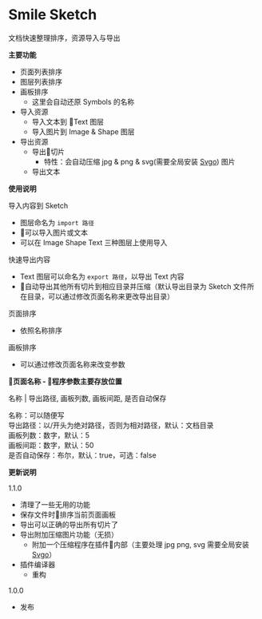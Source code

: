# Smile Sketch

文档快速整理排序，资源导入与导出

**主要功能**

- 页面列表排序
- 图层列表排序
- 画板排序
    - 这里会自动还原 Symbols 的名称
- 导入资源
    - 导入文本到 Text 图层
    - 导入图片到 Image & Shape 图层
- 导出资源
    - 导出切片
        - 特性：会自动压缩 jpg & png & svg(需要全局安装 [Svgo](https://github.com/svg/svgo)) 图片
    - 导出文本

**使用说明**

导入内容到 Sketch

- 图层命名为 `import 路径`
- 可以导入图片或文本
- 可以在 Image Shape Text 三种图层上使用导入

快速导出内容

- Text 图层可以命名为 `export 路径`，以导出 Text 内容
- 自动导出其他所有切片到相应目录并压缩（默认导出目录为 Sketch 文件所在目录，可以通过修改页面名称来更改导出目录）

页面排序

- 依照名称排序

画板排序

- 可以通过修改页面名称来改变参数

**页面名称 - 程序参数主要存放位置**

名称 | 导出路径, 画板列数, 画板间距, 是否自动保存

名称：可以随便写  
导出路径：以/开头为绝对路径，否则为相对路径，默认：文档目录  
画板列数：数字，默认：5  
画板间距：数字，默认：50  
是否自动保存：布尔，默认：true，可选：false  



**更新说明**

1.1.0
- 清理了一些无用的功能
- 保存文件时排序当前页面画板
- 导出可以正确的导出所有切片了
- 导出附加压缩图片功能（无损）
    - 附加一个压缩程序在插件内部（主要处理 jpg png, svg 需要全局安装 [Svgo](https://github.com/svg/svgo)）
- 插件编译器
    - 重构

1.0.0
- 发布